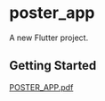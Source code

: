 # poster_app

A new Flutter project.

## Getting Started

[POSTER_APP.pdf](https://github.com/NikitaDhomne/Poster_App/files/15174413/POSTER_APP.pdf)
